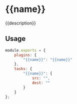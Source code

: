 {{name}}
===

{{description}}


## Usage

```js
module.exports = {
    plugins: {
        "{{name}}": "{{name}}"
    },
    tasks: {
        "{{name}}": {
            src: "",
            dest: ""
        }
    }
};
```